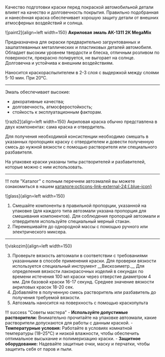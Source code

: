 Качество подготовки краски перед покраской автомобильной детали влияет на качество и долговечность покрытия. Правильно подобранная и нанесённая краска обеспечивает хорошую защиту детали от внешних атмосферных воздействий и солнца.

![paint2]{align=left width=150} __Акриловая эмаль АК-1311 2К MegaMix__

Предназначена для окраски предварительно загрунтованных и зашпатлеванных металлических и пластиковых деталей автомобиля. Обладает высоким уровнем твердости и блеска, отличным розливом по поверхности, прекрасно полируется, не выгорает на солнце. Долговечна и устойчива к внешним воздействиям.

Наносится краскораспылителем в 2-3 слоя с выдержкой между слоями 5-10 мин. При 20°С.

---

Эмаль обеспечивает высокие:

- декоративные качества;
- долговечность, атмосферостойкость;
- стойкость к эксплуатационным факторам.

![razb2]{align=left width=150} Акриловая краска обычно представлена в двух компонентах: сама краска и отвердитель. 

Для получения необходимой консистенции необходимо смешать в указанных пропорциях краску с отвердителем и довести полученную смесь до нужной вязкости с помощью растворителя или специального разбавителя.

На упаковке краски указаны типы растворителей и разбавителей, которые можно с ним использовать.

--- 

!!! note "Каталог"
	с полным перечнем автоэмалей вы можете ознакомиться в нашем [каталоге:octicons-link-external-24:{.blue-icon}](https://autolevel.pro/catalog/avtoemali/)

![glass]{align=left width=150}

1. Смешайте компоненты в правильной пропорции, указанной на упаковке (для каждого типа автоэмали указана пропорция для смешивания компонентов). Для соблюдения пропорций автоэмали и отвердителя используйте специальный мерный стакан. 
2. Перемешивайте до однородной массы с помощью ручного или электрического миксера.

---

![viskozim]{align=left width=150}

<ol start="3" markdown><li markdown>  Проверьте вязкость автоэмали в соответствии с требованиями указанными в способе применения краски. Для проверки вязкости используется специальный инструмент __Вискозиметр.__ Для определения вязкости лакокрасочных изделий в секундах по времени истечения 100 мл краски через отверстие диаметром 4 мм. Для базовой краски 16-17 секунд. Среднее значение вязкости акриловых красок 18-20 сек.</li>

<li> Добавляйте в полученную смесь растворитель или разбавитель до получения требуемой вязкости.</li>

<li>  Автоэмаль наносится на поверхность с помощью краскопульта</li></ol>

!!! success "Советы мастера"
    - __Используйте допустимые растворители:__ Внимательно прочитайте на упаковке автоэмали, какие растворители допускаются для работы с данным краской.
	- __Температурные условия:__ Работайте в условиях комнатной температуры (18–25°C) и низкой влажности, чтобы обеспечить оптимальное высыхание и полимеризацию краски.
    - __Защитное оборудование:__ Надевайте защитные очки, маску и перчатки, чтобы защитить себя от паров и пыли.
